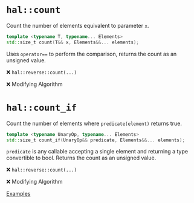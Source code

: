 # `hal::count`

Count the number of elements equivalent to parameter `x`.

```cpp
template <typename T, typename... Elements>
std::size_t count(T&& x, Elements&&... elements);
```

Uses `operator==` to perform the comparison, returns the count as an unsigned
value.

:x: `hal::reverse::count(...)`

:x: Modifying Algorithm

# `hal::count_if`

Count the number of elements where `predicate(element)` returns true.

```cpp
template <typename UnaryOp, typename... Elements>
std::size_t count_if(UnaryOp&& predicate, Elements&&... elements);
```

`predicate` is any callable accepting a single element and returning a type
convertible to bool. Returns the count as an unsigned value.

:x: `hal::reverse::count(...)`

:x: Modifying Algorithm

[Examples](../tests/count.test.cpp)
